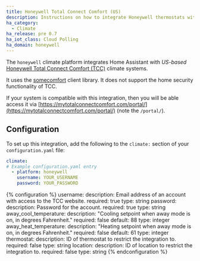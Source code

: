 ```yaml
---
title: Honeywell Total Connect Comfort (US)
description: Instructions on how to integrate Honeywell thermostats within Home Assistant.
ha_category:
  - Climate
ha_release: pre 0.7
ha_iot_class: Cloud Polling
ha_domain: honeywell
---
```


The `honeywell` climate platform integrates Home Assistant with _US-based_ [Honeywell Total Connect Comfort (TCC)](https://mytotalconnectcomfort.com/portal/) climate systems.

It uses the [somecomfort](https://github.com/kk7ds/somecomfort) client library. It does not support the home security functionality of TCC.

If your system is compatible with this integration, then you will be able access it via [https://mytotalconnectcomfort.com/portal/](https://mytotalconnectcomfort.com/portal/) (note the `/portal/`).

## Configuration

To set up this integration, add the following to the `climate:` section of your `configuration.yaml` file:

```yaml
climate:
# Example configuration.yaml entry
  - platform: honeywell
    username: YOUR_USERNAME
    password: YOUR_PASSWORD
```

{% configuration %}
username:
  description: Email address of an account with access to the TCC website.
  required: true
  type: string
password:
  description: Password for the account.
  required: true
  type: string
away_cool_temperature:
  description: "Cooling setpoint when away mode is on, in degrees Fahrenheit."
  required: false
  default: 88
  type: integer
away_heat_temperature:
  description: "Heating setpoint when away mode is on, in degrees Fahrenheit."
  required: false
  default: 61
  type: integer
thermostat:
  description: ID of thermostat to restrict the integration to.
  required: false
  type: string
location:
  description: ID of location to restrict the integration to.
  required: false
  type: string
{% endconfiguration %}
